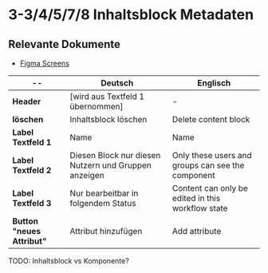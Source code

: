 # 3-3/4/5/7/8 Inhaltsblock Metadaten

## Relevante Dokumente

* [Figma Screens](https://www.figma.com/file/ObpEGoczbPSUsnoH7aPFLbdy/Workflow-Generator-Screens?node-id=455%3A0)

-- | Deutsch | Englisch
---|---|---
**Header** | [wird aus Textfeld 1 übernommen] | -
**löschen** | Inhaltsblock löschen | Delete content block
**Label Textfeld 1** | Name | Name
**Label Textfeld 2** | Diesen Block nur diesen Nutzern und Gruppen anzeigen | Only these users and groups can see the component
**Label Textfeld 3** | Nur bearbeitbar in folgendem Status | Content can only be edited in this workflow state
**Button "neues Attribut"** | Attribut hinzufügen | Add attribute

TODO: Inhaltsblock vs Komponente?
